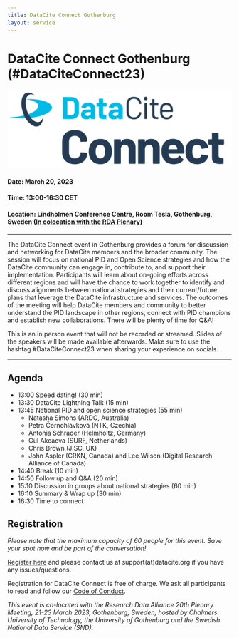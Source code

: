 ```yaml
---
title: DataCite Connect Gothenburg
layout: service
---
```


# DataCite Connect Gothenburg (#DataCiteConnect23)

<div class="section-img-small">
  <img class="img-responsive" src="images/DataCite-Logos_DC-Connect.png"></img>
</div>

#### Date: March 20, 2023

#### Time: 13:00-16:30 CET

#### Location: Lindholmen Conference Centre, Room Tesla, Gothenburg, Sweden ([In colocation with the RDA Plenary](https://www.rd-alliance.org/plenary-meetings/next-plenary))

<hr>

The DataCite Connect event in Gothenburg provides a forum for discussion and networking for DataCite members and the broader community. The session will focus on national PID and Open Science strategies and how the DataCite community can engage in, contribute to, and support their implementation. Participants will learn about on-going efforts across different regions and will have the chance to work together to identify and discuss alignments between national strategies and their current/future plans that leverage the DataCite infrastructure and services. The outcomes of the meeting will help DataCite members and community to better understand the PID landscape in other regions, connect with PID champions and establish new collaborations. There will be plenty of time for Q&A!

This is an in person event that will not be recorded or streamed. Slides of the speakers will be made available afterwards. Make sure to use the hashtag #DataCiteConnect23 when sharing your experience on socials.

<hr>

## Agenda

* 13:00 Speed dating! (30 min)
* 13:30 DataCite Lightning Talk (15 min)
* 13:45 National PID and open science strategies (55 min)
    * Natasha Simons (ARDC, Australia)
    * Petra Černohlávková (NTK, Czechia)
    * Antonia Schrader (Helmholtz, Germany)
    * Gül Akcaova (SURF, Netherlands)
    * Chris Brown (JISC, UK)
    * John Aspler (CRKN, Canada) and Lee Wilson (Digital Research Alliance of Canada)
* 14:40 Break (10 min)
* 14:50 Follow up and Q&A (20 min)
* 15:10 Discussion in groups about national strategies (60 min)
* 16:10 Summary & Wrap up (30 min)
* 16:30 Time to connect

## Registration

*Please note that the maximum capacity of 60 people for this event. Save your spot now and be part of the conversation!*

[Register here](https://forms.gle/KzCMoyJbqN6hpktJ6) and please contact us at support(at)datacite.org if you have any issues/questions.

Registration for DataCite Connect is free of charge. We ask all participants to read and follow our [Code of Conduct](https://datacite.org/code-of-conduct.html).

*This event is co-located with the Research Data Alliance 20th Plenary Meeting, 21-23 March 2023, Gothenburg, Sweden, hosted by Chalmers University of Technology, the University of Gothenburg and the Swedish National Data Service (SND).*
